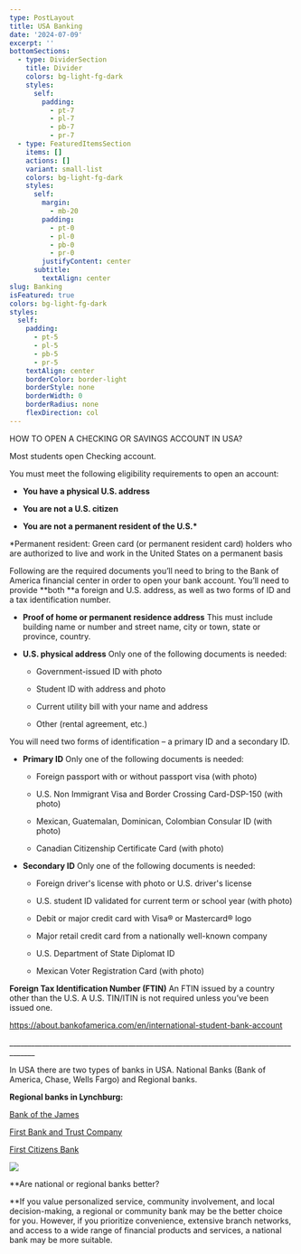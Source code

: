 ```yaml
---
type: PostLayout
title: USA Banking
date: '2024-07-09'
excerpt: ''
bottomSections:
  - type: DividerSection
    title: Divider
    colors: bg-light-fg-dark
    styles:
      self:
        padding:
          - pt-7
          - pl-7
          - pb-7
          - pr-7
  - type: FeaturedItemsSection
    items: []
    actions: []
    variant: small-list
    colors: bg-light-fg-dark
    styles:
      self:
        margin:
          - mb-20
        padding:
          - pt-0
          - pl-0
          - pb-0
          - pr-0
        justifyContent: center
      subtitle:
        textAlign: center
slug: Banking
isFeatured: true
colors: bg-light-fg-dark
styles:
  self:
    padding:
      - pt-5
      - pl-5
      - pb-5
      - pr-5
    textAlign: center
    borderColor: border-light
    borderStyle: none
    borderWidth: 0
    borderRadius: none
    flexDirection: col
---
```

HOW TO OPEN A CHECKING OR SAVINGS ACCOUNT IN USA?

Most students open Checking account.

You must meet the following eligibility requirements to open an account:

*   **You have a physical U.S. address**

*   **You are not a U.S. citizen**

*   **You are not a permanent resident of the U.S.\***

\*Permanent resident: Green card (or permanent resident card) holders who are authorized to live and work in the United States on a permanent basis

Following are the required documents you’ll need to bring to the Bank of America financial center in order to open your bank account. You’ll need to provide \*\*both \*\*a foreign and U.S. address, as well as two forms of ID and a tax identification number.

*   **Proof of home or permanent residence address**
    This must include building name or number and street name, city or town, state or province, country.

<!---->

*   **U.S. physical address**
    Only one of the following documents is needed:

    *   Government-issued ID with photo

    *   Student ID with address and photo

    *   Current utility bill with your name and address

    *   Other (rental agreement, etc.)

You will need two forms of identification – a primary ID and a secondary ID.

*   **Primary ID**
    Only one of the following documents is needed:

    *   Foreign passport with or without passport visa (with photo)

    *   U.S. Non Immigrant Visa and Border Crossing Card-DSP-150 (with photo)

    *   Mexican, Guatemalan, Dominican, Colombian Consular ID (with photo)

    *   Canadian Citizenship Certificate Card (with photo)

<!---->

*   **Secondary ID**
    Only one of the following documents is needed:

    *   Foreign driver's license with photo or U.S. driver's license

    *   U.S. student ID validated for current term or school year (with photo)

    *   Debit or major credit card with Visa® or Mastercard® logo

    *   Major retail credit card from a nationally well-known company

    *   U.S. Department of State Diplomat ID

    *   Mexican Voter Registration Card (with photo)

**Foreign Tax Identification Number (FTIN)**
An FTIN issued by a country other than the U.S. A U.S. TIN/ITIN is not required unless you’ve been issued one.

<https://about.bankofamerica.com/en/international-student-bank-account>

\_\_\_\_\_\_\_\_\_\_\_\_\_\_\_\_\_\_\_\_\_\_\_\_\_\_\_\_\_\_\_\_\_\_\_\_\_\_\_\_\_\_\_\_\_\_\_\_\_\_\_\_\_\_\_\_\_\_\_\_\_\_\_\_\_\_\_\_\_\_\_\_\_\_\_\_\_\_\_\_\_\_\_\_\_

In USA there are two types of banks in USA. National Banks (Bank of America, Chase, Wells Fargo) and Regional banks.

**Regional banks in Lynchburg:**

[Bank of the James](https://www.bankofthejames.bank/)

[First Bank and Trust Company](https://www.firstbank.com/)

[First Citizens Bank](https://locations.firstcitizens.com/va/lynchburg/20373-timberlake-road)

![](https://ixp.rrhba.com/2018/01/Logo-Bank-of-The-James.png)

**Are national or regional banks better?

**If you value personalized service, community involvement, and local decision-making, a regional or community bank may be the better choice for you. However, if you prioritize convenience, extensive branch networks, and access to a wide range of financial products and services, a national bank may be more suitable.
